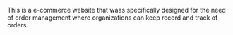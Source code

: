 This is a e-commerce website that waas specifically designed for the need of order management where organizations can keep record and track of orders. 
